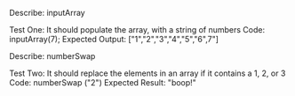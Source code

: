 Describe: inputArray

Test One: It should populate the array, with a string of numbers
Code: inputArray(7);
Expected Output: ["1","2","3","4","5","6",7"]

Describe: numberSwap

Test Two: It should replace the elements in an array if it contains a 1, 2, or 3
Code: numberSwap ("2")
Expected Result: "boop!"